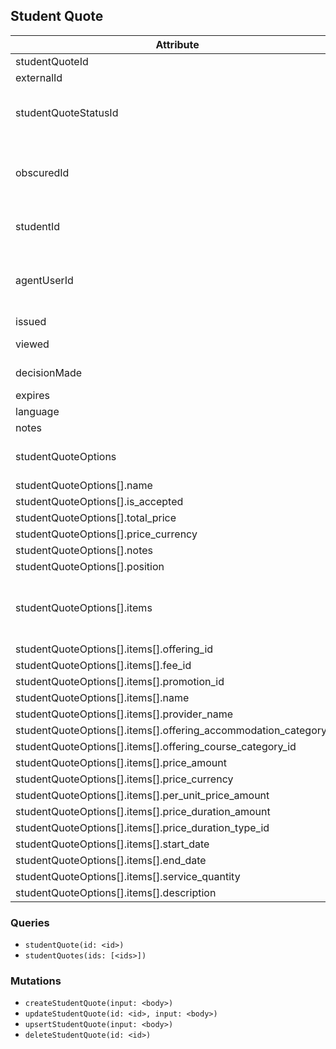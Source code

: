 ## Student Quote

Attribute | Description
--- | ---
studentQuoteId  | 
externalId | 
studentQuoteStatusId | The student quote status object
obscuredId | Used for generating the external link to the quote
studentId | The student that the quote is for
agentUserId | The staff member who created the quote
issued | Issued date
viewed | Viewed date
decisionMade | Decision made date
expires | Expiry date
language | 
notes | 
studentQuoteOptions | An array of options in the quote
studentQuoteOptions[].name | 
studentQuoteOptions[].is_accepted | 
studentQuoteOptions[].total_price | 
studentQuoteOptions[].price_currency | 
studentQuoteOptions[].notes | 
studentQuoteOptions[].position | 
studentQuoteOptions[].items | An array of line items for a particular option
studentQuoteOptions[].items[].offering_id | 
studentQuoteOptions[].items[].fee_id | 
studentQuoteOptions[].items[].promotion_id | 
studentQuoteOptions[].items[].name | 
studentQuoteOptions[].items[].provider_name | 
studentQuoteOptions[].items[].offering_accommodation_category_id | 
studentQuoteOptions[].items[].offering_course_category_id | 
studentQuoteOptions[].items[].price_amount | 
studentQuoteOptions[].items[].price_currency | 
studentQuoteOptions[].items[].per_unit_price_amount | 
studentQuoteOptions[].items[].price_duration_amount | 
studentQuoteOptions[].items[].price_duration_type_id | 
studentQuoteOptions[].items[].start_date | 
studentQuoteOptions[].items[].end_date | 
studentQuoteOptions[].items[].service_quantity | 
studentQuoteOptions[].items[].description | 


### Queries

* `studentQuote(id: <id>)`
* `studentQuotes(ids: [<ids>])`

### Mutations

* `createStudentQuote(input: <body>)`
* `updateStudentQuote(id: <id>, input: <body>)`
* `upsertStudentQuote(input: <body>)`
* `deleteStudentQuote(id: <id>)`